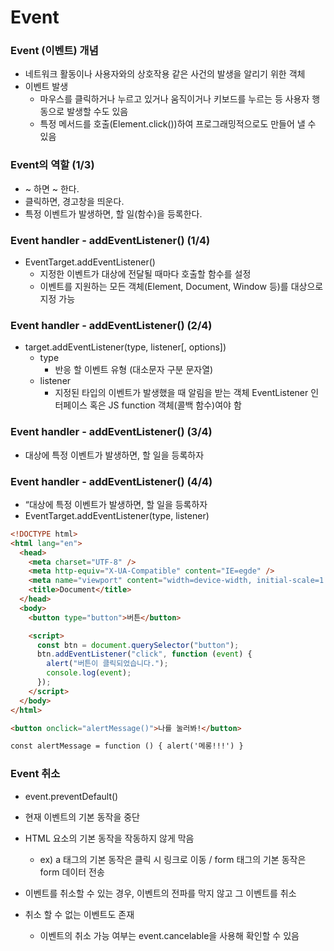 # Event

### Event (이벤트) 개념

- 네트워크 활동이나 사용자와의 상호작용 같은 사건의 발생을 알리기 위한 객체
- 이벤트 발생
  - 마우스를 클릭하거나 누르고 있거나 움직이거나 키보드를 누르는 등 사용자 행동으로 발생할 수도 있음
  - 특정 메서드를 호출(Element.click())하여 프로그래밍적으로도 만들어 낼 수 있음

### Event의 역할 (1/3)

- ~ 하면 ~ 한다.
- 클릭하면, 경고창을 띄운다.
- 특정 이벤트가 발생하면, 할 일(함수)을 등록한다.

### Event handler - addEventListener() (1/4)

- EventTarget.addEventListener()
  - 지정한 이벤트가 대상에 전달될 때마다 호출할 함수를 설정
  - 이벤트를 지원하는 모든 객체(Element, Document, Window 등)를 대상으로 지정 가능

### Event handler - addEventListener() (2/4)

- target.addEventListener(type, listener[, options])
  - type
    - 반응 할 이벤트 유형 (대소문자 구분 문자열)
  - listener
    - 지정된 타입의 이벤트가 발생했을 때 알림을 받는 객체 EventListener 인터페이스 혹은 JS function 객체(콜백 함수)여야 함

### Event handler - addEventListener() (3/4)

- 대상에 특정 이벤트가 발생하면, 할 일을 등록하자

### Event handler - addEventListener() (4/4)

- “대상에 특정 이벤트가 발생하면, 할 일을 등록하자
- EventTarget.addEventListener(type, listener)

```html
<!DOCTYPE html>
<html lang="en">
  <head>
    <meta charset="UTF-8" />
    <meta http-equiv="X-UA-Compatible" content="IE=egde" />
    <meta name="viewport" content="width=device-width, initial-scale=1.0" />
    <title>Document</title>
  </head>
  <body>
    <button type="button">버튼</button>

    <script>
      const btn = document.querySelector("button");
      btn.addEventListener("click", function (event) {
        alert("버튼이 클릭되었습니다.");
        console.log(event);
      });
    </script>
  </body>
</html>
```

```html
<button onclick="alertMessage()">나를 눌러봐!</button>
```

```html
const alertMessage = function () { alert('메롱!!!') }
```

### Event 취소

- event.preventDefault()
- 현재 이벤트의 기본 동작을 중단

- HTML 요소의 기본 동작을 작동하지 않게 막음
  - ex) a 태그의 기본 동작은 클릭 시 링크로 이동 / form 태그의 기본 동작은 form 데이터 전송
- 이벤트를 취소할 수 있는 경우, 이벤트의 전파를 막지 않고 그 이벤트를 취소

- 취소 할 수 없는 이벤트도 존재
  - 이벤트의 취소 가능 여부는 event.cancelable을 사용해 확인할 수 있음
